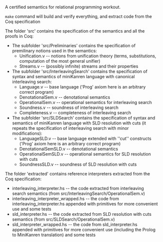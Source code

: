A certified semantics for relational programming workout.

`make` command will build and verify everything, and extract code from the Coq specification

The folder 'src' contains the specification of the semantics and all the proofs in Coq:

- The subfolder 'src/Preliminaries' contains the specification of premilinary notions used in the semantics:
    - Unification.v -- notions from unification theory (terms, substitutions, computation of the most general unifier)
    - Streams.v -- (possibly infinite) streams and their properties 
- The subfolder 'src/InterleavingSearch' contains the specification of syntax and semantics of miniKanren language with canonical interleaving search:
    - Language.v -- base language ('Prog' axiom here is an arbitrary correct program)
    - DenotationalSem.v -- denotational semantics
    - OperationalSem.v -- operational semantics for interleaving search
    - Soundness.v -- soundness of interleaving search
    - Completeness.v -- completeness of interleaving search
- The subfolder 'src/SLDSearch' contains the specification of syntax and semantics of miniKanren language with SLD resolution with cuts (it repeats the specification of interleaving search with minor modifications):
    - LanguageSLD.v -- base language extended with ''cut'' constructs ('Prog' axiom here is an arbitrary correct program)
    - DenotationalSemSLD.v -- denotational semantics
    - OperationalSemSLD.v -- operational semantics for SLD resolution with cuts
    - SoundnessSLD.v -- soundness of SLD resolution with cuts

The folder 'extracted' contains reference interpreters extracted from the Coq specification:

- interleaving_interpreter.hs -- the code extracted from interleaving search semantics (from src/InterleavingSearch/OperationalSem.v)
- interleaving_interpreter_wrapped.hs -- the code from interleaving_interpreter.hs appended with primitives for more convenient use and some tests
- sld_interpreter.hs -- the code extracted from SLD resolution with cuts semantics (from src/SLDSearch/OperationalSem.v)
- sld_interpreter_wrapped.hs -- the code from sld_interpreter.hs appended with primitives for more convenient use (including the Prolog to MiniKanren translation) and some tests
